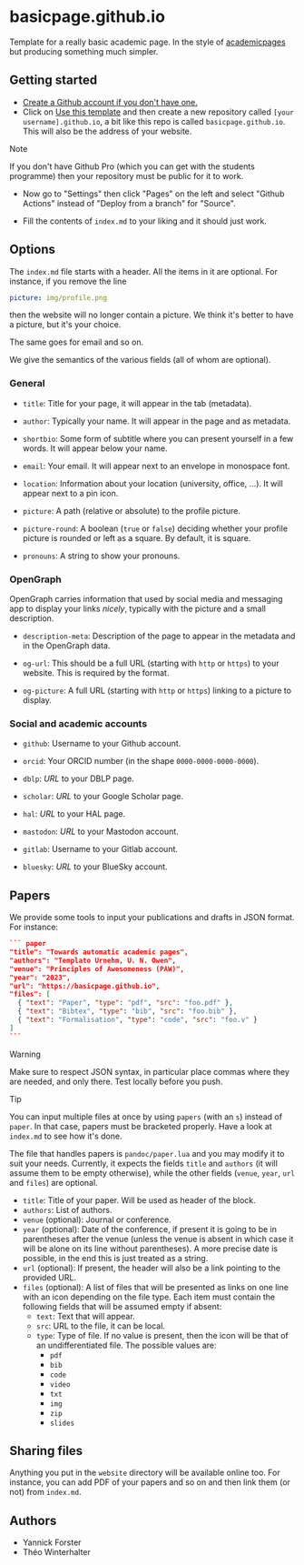 # basicpage.github.io

Template for a really basic academic page.
In the style of
[academicpages](https://github.com/academicpages/academicpages.github.io)
but producing something much simpler.

## Getting started

- [Create a Github account if you don't have one.](https://github.com/signup?ref_cta=Sign+up&ref_loc=header+logged+out&ref_page=%2F&source=header-home)
- Click on [Use this template](https://github.com/new?owner=basicpage&template_name=basicpage.github.io&template_owner=basicpage)
  and then create a new repository called `[your username].github.io`, a bit
  like this repo is called `basicpage.github.io`. This will also be the address
  of your website.

> [!NOTE]
> If you don't have Github Pro (which you can get with the students programme)
> then your repository must be public for it to work.

- Now go to "Settings" then click "Pages" on the left and select
  "Github Actions" instead of "Deploy from a branch" for "Source".

- Fill the contents of `index.md` to your liking and it should just work.

## Options

The `index.md` file starts with a header. All the items in it are optional.
For instance, if you remove the line
```yaml
picture: img/profile.png
```
then the website will no longer contain a picture.
We think it's better to have a picture, but it's your choice.

The same goes for email and so on.

We give the semantics of the various fields (all of whom are optional).

### General

- `title`: Title for your page, it will appear in the tab (metadata).

- `author`: Typically your name. It will appear in the page and as metadata.

- `shortbio`: Some form of subtitle where you can present yourself in a few
  words. It will appear below your name.

- `email`: Your email. It will appear next to an envelope in monospace font.

- `location`: Information about your location (university, office, …).
  It will appear next to a pin icon.

- `picture`: A path (relative or absolute) to the profile picture.

- `picture-round`: A boolean (`true` or `false`) deciding whether your profile
  picture is rounded or left as a square.
  By default, it is square.

- `pronouns`: A string to show your pronouns.

### OpenGraph

OpenGraph carries information that used by social media and messaging app to
display your links *nicely*, typically with the picture and a small
description.

- `description-meta`: Description of the page to appear in the metadata
  and in the OpenGraph data.

- `og-url`: This should be a full URL (starting with `http` or `https`) to your
  website. This is required by the format.

- `og-picture`: A full URL (starting with `http` or `https`) linking to a
  picture to display.

### Social and academic accounts

- `github`: Username to your Github account.

- `orcid`: Your ORCID number (in the shape `0000-0000-0000-0000`).

- `dblp`: *URL* to your DBLP page.

- `scholar`: *URL* to your Google Scholar page.

- `hal`: *URL* to your HAL page.

- `mastodon`: *URL* to your Mastodon account.

- `gitlab`: Username to your Gitlab account.

- `bluesky`: *URL* to your BlueSky account.

## Papers

We provide some tools to input your publications and drafts in JSON format.
For instance:
````json
``` paper
"title": "Towards automatic academic pages",
"authors": "Templato Urnehm, U. N. Owen",
"venue": "Principles of Awesomeness (PAW)",
"year": "2023",
"url": "https://basicpage.github.io",
"files": [
  { "text": "Paper", "type": "pdf", "src": "foo.pdf" },
  { "text": "Bibtex", "type": "bib", "src": "foo.bib" },
  { "text": "Formalisation", "type": "code", "src": "foo.v" }
]
```
````

> [!WARNING]
> Make sure to respect JSON syntax, in particular place commas where they are
> needed, and only there. Test locally before you push.

> [!TIP]
> You can input multiple files at once by using `papers` (with an `s`) instead
> of `paper`. In that case, papers must be bracketed properly.
> Have a look at `index.md` to see how it's done.

The file that handles papers is `pandoc/paper.lua` and you may modify it to suit
your needs. Currently, it expects the fields `title` and `authors` (it will
assume them to be empty otherwise), while the other fields (`venue`, `year`,
`url` and `files`) are optional.

- `title`: Title of your paper. Will be used as header of the block.
- `authors`: List of authors.
- `venue` (optional): Journal or conference.
- `year` (optional): Date of the conference, if present it is going to be in
  parentheses after the venue (unless the venue is absent in which case it
  will be alone on its line without parentheses). A more precise date is
  possible, in the end this is just treated as a string.
- `url` (optional): If present, the header will also be a link pointing to the
  provided URL.
- `files` (optional): A list of files that will be presented as links on one
  line with an icon depending on the file type.
  Each item must contain the following fields that will be assumed empty if
  absent:
  + `text`: Text that will appear.
  + `src`: URL to the file, it can be local.
  + `type`: Type of file. If no value is present, then the icon will be that of
    an undifferentiated file.
    The possible values are:
    * `pdf`
    * `bib`
    * `code`
    * `video`
    * `txt`
    * `img`
    * `zip`
    * `slides`

## Sharing files

Anything you put in the `website` directory will be available online too.
For instance, you can add PDF of your papers and so on and then link them
(or not) from `index.md`.

## Authors

- Yannick Forster
- Théo Winterhalter
